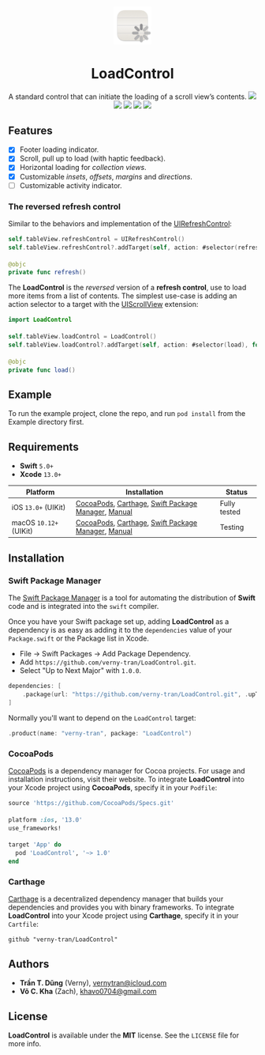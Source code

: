 <br/>
<p align="center" width="100%">
    <img width="15%" src="https://github.com/verny-tran/LoadControl/blob/main/Resources/Icons/LoadControl.png"> 
</p>

<h1 align="center"> LoadControl </h1>

<p align="center"> A standard control that can initiate the loading of a scroll view’s contents.
    <a href="https://travis-ci.org/verny-tran/LoadControl"><img src="https://img.shields.io/travis/verny-tran/LoadControl.svg?style=flat)"></a>
    <a href="https://cocoapods.org/pods/LoadControl"><img src="https://img.shields.io/cocoapods/v/LoadControl.svg?style=flat"></a>
    <a href="https://cocoapods.org/pods/LoadControl"><img src="https://img.shields.io/cocoapods/l/LoadControl.svg?style=flat"></a>
    <a href="https://cocoapods.org/pods/LoadControl"><img src="https://img.shields.io/cocoapods/p/LoadControl.svg?style=flat"></a>
    <a href="https://swift.org/package-manager"><img src="https://img.shields.io/badge/SPM-supported-DE5C43.svg?style=flat"></a>
</p>

## Features
- [x] Footer loading indicator.
- [x] Scroll, pull up to load (with haptic feedback).
- [x] Horizontal loading for *collection views*.
- [x] Customizable *insets*, *offsets*, *margins* and *directions*.
- [ ] Customizable activity indicator.

### The reversed **refresh control**

Similar to the behaviors and implementation of the [UIRefreshControl](https://developer.apple.com/documentation/uikit/uirefreshcontrol):
```swift
self.tableView.refreshControl = UIRefreshControl()
self.tableView.refreshControl?.addTarget(self, action: #selector(refresh), for: .valueChanged)

@objc
private func refresh()
```

The **LoadControl** is the *reversed* version of a **refresh control**, use to load more items from a list of contents. The simplest use-case is adding an action selector to a target with the [UIScrollView](https://developer.apple.com/documentation/uikit/uiscrollview) extension:

```swift
import LoadControl

self.tableView.loadControl = LoadControl()
self.tableView.loadControl?.addTarget(self, action: #selector(load), for: .valueChanged)

@objc
private func load()
```

## Example

To run the example project, clone the repo, and run `pod install` from the Example directory first.

## Requirements
- **Swift** `5.0+`
- **Xcode** `13.0+`

| Platform | Installation | Status |
| -------- | ------------ | ------ |
| iOS `13.0+` (UIKit) | [CocoaPods](#cocoapods), [Carthage](#carthage), [Swift Package Manager](#swift-package-manager), [Manual](#manually) | Fully tested |
| macOS `10.12+` (UIKit) | [CocoaPods](#cocoapods), [Carthage](#carthage), [Swift Package Manager](#swift-package-manager), [Manual](#manually) | Testing |

## Installation

### Swift Package Manager

The [Swift Package Manager](https://swift.org/package-manager/) is a tool for automating the distribution of **Swift** code and is integrated into the `swift` compiler.

Once you have your Swift package set up, adding **LoadControl** as a dependency is as easy as adding it to the `dependencies` value of your `Package.swift` or the Package list in Xcode.

- File → Swift Packages → Add Package Dependency.
- Add `https://github.com/verny-tran/LoadControl.git`.
- Select "Up to Next Major" with `1.0.0`.

```swift
dependencies: [
    .package(url: "https://github.com/verny-tran/LoadControl.git", .upToNextMajor(from: "1.0.0"))
]
```

Normally you'll want to depend on the `LoadControl` target:

```swift
.product(name: "verny-tran", package: "LoadControl")
```

### CocoaPods

[CocoaPods](https://cocoapods.org) is a dependency manager for Cocoa projects. For usage and installation instructions, visit their website. To integrate **LoadControl** into your Xcode project using **CocoaPods**, specify it in your `Podfile`:

```ruby
source 'https://github.com/CocoaPods/Specs.git'

platform :ios, '13.0'
use_frameworks!

target 'App' do
  pod 'LoadControl', '~> 1.0'
end
```

### Carthage

[Carthage](https://github.com/Carthage/Carthage) is a decentralized dependency manager that builds your dependencies and provides you with binary frameworks. To integrate **LoadControl** into your Xcode project using **Carthage**, specify it in your `Cartfile`:

```ogdl
github "verny-tran/LoadControl"
```

## Authors

- **Trần T. Dũng** (Verny), vernytran@icloud.com
- **Võ C. Kha** (Zach), khavo0704@gmail.com

## License

**LoadControl** is available under the **MIT** license. See the `LICENSE` file for more info.
